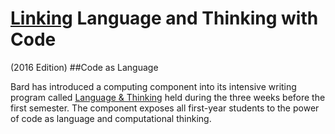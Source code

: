 # [Linking](http://bard.jsbin.com/) Language and Thinking with Code 
(2016 Edition)
##Code as Language

Bard has introduced a computing component into its intensive writing program called [Language & Thinking](http://languageandthinking.bard.edu/about) held during the three weeks before the first semester. The component exposes all first-year students to the power of code as language and computational thinking.
